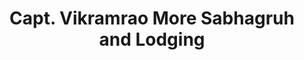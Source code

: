 ---
title: "Capt. Vikramrao More Sabhagruh and Lodging"
url: /poladpur/capt-vikramrao-more-sabhagruh-and-lodging/
shop: supermarket
---